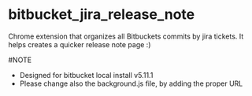 # bitbucket_jira_release_note
Chrome extension that organizes all Bitbuckets commits by jira tickets. It helps creates a quicker release note page :)

#NOTE
- Designed for bitbucket local install v5.11.1
- Please change also the background.js file, by adding the proper URL 
